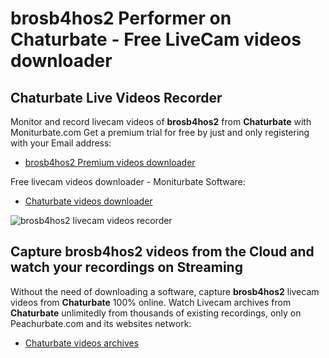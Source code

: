 # brosb4hos2 Performer on Chaturbate - Free LiveCam videos downloader

## Chaturbate Live Videos Recorder

Monitor and record livecam videos of **brosb4hos2** from **Chaturbate** with Moniturbate.com
Get a premium trial for free by just and only registering with your Email address:
* [brosb4hos2 Premium videos downloader](https://moniturbate.com/request-demo-licence-key.html)

Free livecam videos downloader - Moniturbate Software:
* [Chaturbate videos downloader](https://moniturbate.com/moniturbate-download-software.html)

![brosb4hos2 livecam videos recorder](https://peachurnet.com/templates/moniturbate-software.png)


## Capture brosb4hos2 videos from the Cloud and watch your recordings on Streaming

Without the need of downloading a software, capture **brosb4hos2** livecam videos from **Chaturbate** 100% online.
Watch Livecam archives from **Chaturbate** unlimitedly from thousands of existing recordings, only on Peachurbate.com and its websites network:
* [Chaturbate videos archives](https://peachurnet.com/)